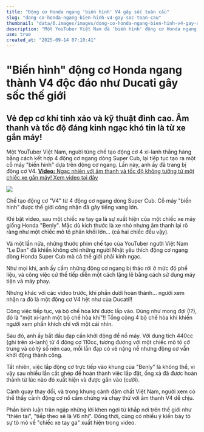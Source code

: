 ```yaml
---
title: "Động cơ Honda ngang 'biến hình' V4 gây sốc toàn cầu"
slug: "dong-co-honda-ngang-bien-hinh-v4-gay-soc-toan-cau"
thumbnail: "data/6.images/images/dong-co-honda-ngang-bien-hinh-v4-gay-soc-toan-cau.webp"
description: "Một YouTuber Việt Nam đã 'biến hình' động cơ Honda ngang thành khối V4 mạnh mẽ, tạo ra cỗ máy độc đáo khiến thế giới kinh ngạc bởi sự sáng tạo và kỹ thuật."
use: true
created_at: "2025-09-14 07:10:41"
---
```


# "Biến hình" động cơ Honda ngang thành V4 độc đáo như Ducati gây sốc thế giới

## Vẻ đẹp cơ khí tinh xảo và kỹ thuật đỉnh cao. Âm thanh và tốc độ đáng kinh ngạc khó tin là từ xe gắn máy!

Một YouTuber Việt Nam, người từng chế tạo động cơ 4 xi-lanh thẳng hàng bằng cách kết hợp 4 động cơ ngang dòng Super Cub, lại tiếp tục tạo ra một cỗ máy "biến hình" dựa trên động cơ ngang. Lần này, anh ấy đã trang bị động cơ V4.
[**Video:** Ngạc nhiên với âm thanh và tốc độ không tưởng từ một chiếc xe gắn máy! Xem video tại đây](https://bike-news.jp/post/438488/2)

![](/images/20250912-10438488-bikeno-000-2-view.webp)

Chế tạo động cơ "V4" từ 4 động cơ ngang dòng Super Cub. Cỗ máy "biến hình" được thế giới công nhận đã gây tiếng vang lớn.

Khi bật video, sau một chiếc xe tay ga là sự xuất hiện của một chiếc xe máy giống Honda "Benly". Mặc dù kích thước là xe nhỏ nhưng âm thanh lại rõ ràng như một chiếc mô tô phân khối lớn... (cả hai chiếc đều vậy).

Và một lần nữa, những thước phim chế tạo của YouTuber người Việt Nam "Le Dan" đã khiến không chỉ những người Nhật yêu thích động cơ ngang dòng Honda Super Cub mà cả thế giới phải kinh ngạc.

Như mọi khi, anh ấy cầm những động cơ ngang bị tháo rời ở mức độ phế liệu, và công việc cứ thế tiếp diễn một cách lặng lẽ bằng cách sử dụng máy tiện và máy phay.

Nhưng khác với các video trước, khi phần dưới hoàn thành... người xem nhận ra đó là một động cơ V4 hệt như của Ducati!!

Công việc tiếp tục, và bộ chế hòa khí được lắp vào. Đúng như mong đợi (!?), đó là "một xi-lanh một bộ chế hòa khí"!! Tổng cộng 4 bộ chế hòa khí khiến người xem phấn khích chỉ với một cái nhìn.

Sau đó, anh ấy bắt đầu đạp cần khởi động để nổ máy. Với dung tích 440cc (ghi trên xi-lanh) từ 4 động cơ 110cc, tương đương với một chiếc mô tô cỡ trung và có tỷ số nén cao, mỗi lần đạp có vẻ nặng nề nhưng động cơ vẫn khởi động thành công.

Tất nhiên, việc lắp động cơ trực tiếp vào khung của "Benly" là không thể, vì vậy sau nhiều lần cắt ghép để hoàn thành việc lắp đặt, ống xả đã được hoàn thành từ lúc nào đó xuất hiện và được gắn vào (cười).

Cảnh quay thay đổi, và trong khung cảnh đậm chất Việt Nam, người xem có thể thấy cảnh động cơ nổ cầm chừng và chạy thử với âm thanh V4 dễ chịu.

Phần bình luận tràn ngập những lời khen ngợi từ khắp nơi trên thế giới như "thiên tài", "tiếp theo sẽ là V6 nhỉ". Đồng thời, cũng có nhiều ý kiến bày tỏ sự tò mò về "chiếc xe tay ga" xuất hiện trong video.